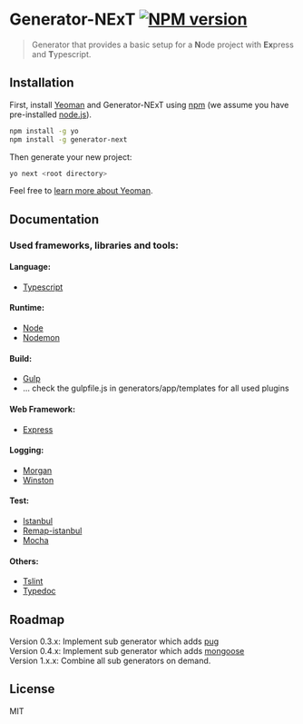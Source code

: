 # Generator-NExT [![NPM version][npm-image]][npm-url]
> Generator that provides a basic setup for a **N**ode project with **Ex**press and **T**ypescript.

## Installation

First, install [Yeoman](http://yeoman.io) and Generator-NExT using [npm](https://www.npmjs.com/) (we assume you have pre-installed [node.js](https://nodejs.org/)).

```bash
npm install -g yo
npm install -g generator-next
```

Then generate your new project:

```bash
yo next <root directory>
```

Feel free to [learn more about Yeoman](http://yeoman.io/).

## Documentation

### Used frameworks, libraries and tools:
 
#### Language:
 - [Typescript](https://github.com/Microsoft/TypeScript)
 
#### Runtime:
 - [Node](https://github.com/nodejs/node)
 - [Nodemon](https://github.com/remy/nodemon)

#### Build:
 - [Gulp](https://github.com/gulpjs/gulp)
 - ... check the gulpfile.js in generators/app/templates for all used plugins
 
#### Web Framework:
 - [Express](https://github.com/expressjs/express)

#### Logging:
 - [Morgan](https://github.com/expressjs/morgan)
 - [Winston](https://github.com/winstonjs/winston)

#### Test:
 - [Istanbul](https://github.com/gotwarlost/istanbul)
 - [Remap-istanbul](https://github.com/SitePen/remap-istanbul)
 - [Mocha](https://github.com/mochajs/mocha)
 
#### Others:
 - [Tslint](https://github.com/palantir/tslint)
 - [Typedoc](https://github.com/TypeStrong/typedoc)


## Roadmap

 Version 0.3.x:   Implement sub generator which adds [pug](https://github.com/pugjs/pug)  
 Version 0.4.x:   Implement sub generator which adds [mongoose](https://github.com/Automattic/mongoose)  
 Version 1.x.x:   Combine all sub generators on demand.  
 
## License

MIT

[npm-image]: https://badge.fury.io/js/generator-next.svg
[npm-url]: https://npmjs.org/package/generator-next
[coveralls-image]: https://coveralls.io/repos/enenkel/generator-next/badge.svg
[coveralls-url]: https://coveralls.io/r/enenkel/generator-next
